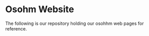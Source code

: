 Osohm Website
=============

The following is our repository holding our osohhm web pages for reference.
